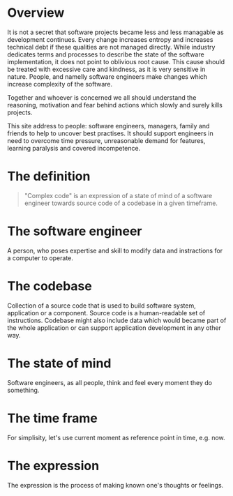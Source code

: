 # Overview
It is not a secret that software projects became less and less managable as development continues. Every change increases entropy and increases technical debt if these qualities are not managed directly. While industry dedicates terms and processes to describe the state of the software implementation, it does not point to oblivious root cause. This cause should be treated with excessive care and kindness, as it is very sensitive in nature. People, and namelly software engineers make changes which increase complexity of the software.

Together and whoever is concerned we all should understand the reasoning, motivation and fear behind actions which slowly and surely kills projects.

This site address to people: software engineers, managers, family and friends to help to uncover best practises. It should support engineers in need to overcome time pressure, unreasonable demand for features, learning paralysis and covered incompetence. 




# The definition 

> "Complex code" is an expression of a state of mind of a software engineer towards source code of a codebase in a given timeframe.

# The software engineer
A person, who poses expertise and skill to modify data and instractions for a computer to operate.

# The codebase
Collection of a source code that is used to build software system, application or a component.
Source code is a human-readable set of instructions. Codebase might also include data which would became part of the whole application or can support application development in any other way.

# The state of mind
Software engineers, as all people, think and feel every moment they do something. 

# The time frame 
For simplisity, let's use current moment as reference point in time, e.g. now.

# The expression 
The expression is the process of making known one's thoughts or feelings.
